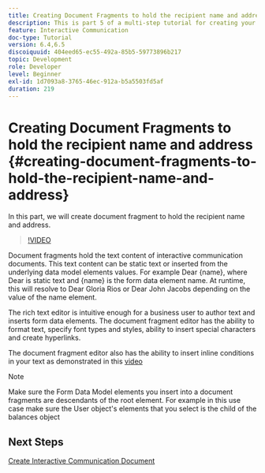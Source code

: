 ```yaml
---
title: Creating Document Fragments to hold the recipient name and address
description: This is part 5 of a multi-step tutorial for creating your first interactive communications document. In this part, we will create document fragment to hold the recipient name and address.
feature: Interactive Communication
doc-type: Tutorial
version: 6.4,6.5
discoiquuid: 404eed65-ec55-492a-85b5-59773896b217
topic: Development
role: Developer
level: Beginner
exl-id: 1d7093a8-3765-46ec-912a-b5a5503fd5af
duration: 219
---
```

# Creating Document Fragments to hold the recipient name and address {#creating-document-fragments-to-hold-the-recipient-name-and-address}

In this part, we will create document fragment to hold the recipient name and address.

>[!VIDEO](https://video.tv.adobe.com/v/22350?quality=12&learn=on)

Document fragments hold the text content of interactive communication documents. This text content can be static text or inserted from the underlying data model elements values. For example Dear {name}, where Dear is static text and {name} is the form data element name. At runtime, this will resolve to Dear Gloria Rios or Dear John Jacobs depending on the value of the name element.

The rich text editor is intuitive enough for a business user to author text and inserts form data elements. The document fragment editor has the ability to format text, specify font types and styles, ability to insert special characters and create hyperlinks.

The document fragment editor also has the ability to insert inline conditions in your text as demonstrated in this [video](https://helpx.adobe.com/experience-manager/kt/forms/using/editing-improvements-correspondence-mgmt-feature-video-use.html)

>[!NOTE]
>
>Make sure the Form Data Model elements you insert into a document fragments are descendants of the root element. For example in this use case make sure the User object's elements that you select is the child of the balances object

## Next Steps

[Create Interactive Communication Document](./partsix.md)